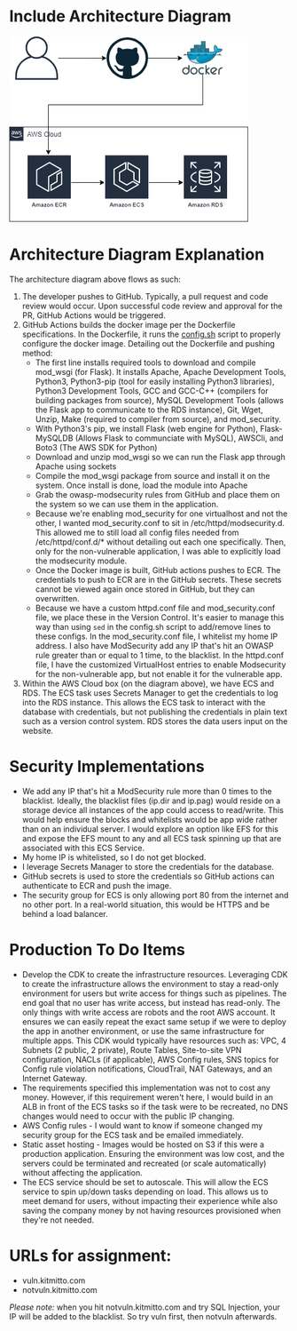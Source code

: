 # Include Architecture Diagram
![Architecture Image](Ginger-App-Architecture.png)

# Architecture Diagram Explanation
The architecture diagram above flows as such:
1) The developer pushes to GitHub.  Typically, a pull request and code review would occur.  Upon successful code review and approval for the PR, GitHub Actions would be triggered.
2) GitHub Actions builds the docker image per the Dockerfile specifications.  In the Dockerfile, it runs the [config.sh](config.sh) script to properly configure the docker image. Detailing out the Dockerfile and pushing method:
    - The first line installs required tools to download and compile mod_wsgi (for Flask).  It installs Apache, Apache Development Tools, Python3, Python3-pip (tool for easily installing Python3 libraries), Python3 Development Tools, GCC and GCC-C++ (compilers for building packages from source), MySQL Development Tools (allows the Flask app to communicate to the RDS instance), Git, Wget, Unzip, Make (required to compiler from source), and mod_security.
    - With Python3's pip, we install Flask (web engine for Python), Flask-MySQLDB (Allows Flask to communciate with MySQL), AWSCli, and Boto3 (The AWS SDK for Python)
    - Download and unzip mod_wsgi so we can run the Flask app through Apache using sockets
    - Compile the mod_wsgi package from source and install it on the system.  Once install is done, load the module into Apache
    - Grab the owasp-modsecurity rules from GitHub and place them on the system so we can use them in the application.
    - Because we're enabling mod_security for one virtualhost and not the other, I wanted mod_security.conf to sit in /etc/httpd/modsecurity.d.  This allowed me to still load all config files needed from /etc/httpd/conf.d/* without detailing out each one specifically.  Then, only for the non-vulnerable application, I was able to explicitly load the modsecurity module.
    - Once the Docker image is built, GitHub actions pushes to ECR.  The credentials to push to ECR are in the GitHub secrets.  These secrets cannot be viewed again once stored in GitHub, but they can overwritten. 
    - Because we have a custom httpd.conf file and mod_security.conf file, we place these in the Version Control.  It's easier to manage this way than using `sed` in the config.sh script to add/remove lines to these configs.  In the mod_security.conf file, I whitelist my home IP address.  I also have ModSecurity add any IP that's hit an OWASP rule greater than or equal to 1 time, to the blacklist.  In the httpd.conf file, I have the customized VirtualHost entries to enable Modsecurity for the non-vulnerable app, but not enable it for the vulnerable app.
3) Within the AWS Cloud box (on the diagram above), we have ECS and RDS.  The ECS task uses Secrets Manager to get the credentials to log into the RDS instance.  This allows the ECS task to interact with the database with credentials, but not publishing the credentials in plain text such as a version control system.  RDS stores the data users input on the website.

# Security Implementations
* We add any IP that's hit a ModSecurity rule more than 0 times to the blacklist.  Ideally, the blacklist files (ip.dir and ip.pag) would reside on a storage device all instances of the app could access to read/write.  This would help ensure the blocks and whitelists would be app wide rather than on an individual server.  I would explore an option like EFS for this and expose the EFS mount to any and all ECS task spinning up that are associated with this ECS Service.
* My home IP is whitelisted, so I do not get blocked.
* I leverage Secrets Manager to store the credentials for the database.
* GitHub secrets is used to store the credentials so GitHub actions can authenticate to ECR and push the image.
* The security group for ECS is only allowing port 80 from the internet and no other port.  In a real-world situation, this would be HTTPS and be behind a load balancer.

# Production To Do Items
* Develop the CDK to create the infrastructure resources.  Leveraging CDK to create the infrastructure allows the environment to stay a read-only environment for users but write access for things such as pipelines.  The end goal that no user has write access, but instead has read-only.  The only things with write access are robots and the root AWS account.  It ensures we can easily repeat the exact same setup if we were to deploy the app in another environment, or use the same infrastructure for multiple apps.  This CDK would typically have resources such as: VPC, 4 Subnets (2 public, 2 private), Route Tables, Site-to-site VPN configuration, NACLs (if applicable), AWS Config rules, SNS topics for Config rule violation notifications, CloudTrail, NAT Gateways, and an Internet Gateway.
* The requirements specified this implementation was not to cost any money.  However, if this requirement weren't here, I would build in an ALB in front of the ECS tasks so if the task were to be recreated, no DNS changes would need to occur with the public IP changing.
* AWS Config rules - I would want to know if someone changed my security group for the ECS task and be emailed immediately.
* Static asset hosting - Images would be hosted on S3 if this were a production application.  Ensuring the environment was low cost, and the servers could be terminated and recreated (or scale automatically) without affecting the application.
* The ECS service should be set to autoscale.  This will allow the ECS service to spin up/down tasks depending on load.  This allows us to meet demand for users, without impacting their experience while also saving the company money by not having resources provisioned when they're not needed.

# URLs for assignment:
* vuln.kitmitto.com
* notvuln.kitmitto.com

*Please note:* when you hit notvuln.kitmitto.com and try SQL Injection, your IP will be added to the blacklist.  So try vuln first, then notvuln afterwards.